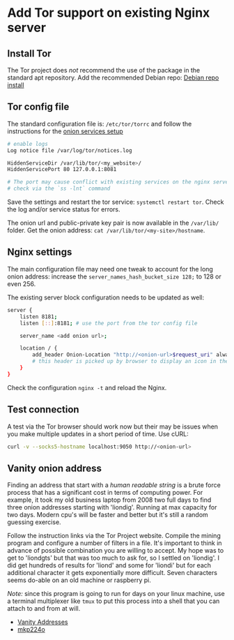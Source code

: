# Add Tor support on existing Nginx server
## Install Tor
The Tor project does *not* recommend the use of the package in the standard apt repository. Add the recommended Debian repo: [Debian repo install](https://support.torproject.org/apt/tor-deb-repo/)
## Tor config file
The standard configuration file is: `/etc/tor/torrc` and follow the instructions for the [onion services setup](https://community.torproject.org/onion-services/setup/)
```bash
# enable logs
Log notice file /var/log/tor/notices.log

HiddenServiceDir /var/lib/tor/<my_website>/
HiddenServicePort 80 127.0.0.1:8081

# The port may cause conflict with existing services on the nginx server
# check via the `ss -lnt` command
```
Save the settings and restart the tor service: `systemctl restart tor`. Check the log and/or service status for errors.

The onion url and public-private key pair is now available in the `/var/lib/` folder. Get the onion address: `cat /var/lib/tor/<my-site>/hostname`. 
## Nginx settings
The main configuration file may need one tweak to account for the long onion address: increase the `server_names_hash_bucket_size 128;` to 128 or even 256.

The existing server block configuration needs to be updated as well:
```bash
server {
    listen 8181;
    listen [::]:8181; # use the port from the tor config file

    server_name <add onion url>;

    location / { 
        add_header Onion-Location "http://<onion-url>$request_uri" always;
        # this header is picked up by browser to display an icon in the clear-net browser that a tor connection is available
    }
}
```
Check the configuration `nginx -t` and reload the Nginx.

## Test connection
A test via the Tor browser should work now but their may be issues when you make multiple updates in a short period of time. Use cURL:
```bash
curl -v --socks5-hostname localhost:9050 http://<onion-url>
```
## Vanity onion address
Finding an address that start with a *human readable string* is a brute force process that has a significant cost in terms of computing power. For example, it took my old business laptop from 2008 two full days to find three onion addresses starting with 'liondig'. Running at max capacity for two days. Modern cpu's will be faster and better but it's still a random guessing exercise.

Follow the instruction links via the Tor Project website. Compile the mining program and configure a number of filters in a file. It's important to think in advance of possible combination you are willing to accept. My hope was to get to 'liondgts' but that was too much to ask for, so I settled on 'liondig'. I did get hundreds of results for 'liond' and some for 'liondi' but for each additional character it gets exponentially more difficult. Seven characters seems do-able on an old machine or raspberry pi.

*Note:* since this program is going to run for days on your linux machine, use a terminal multiplexer like `tmux` to put this process into a shell that you can attach to and from at will.
- [Vanity Addresses](https://community.torproject.org/onion-services/advanced/vanity-addresses/)
- [mkp224o](https://github.com/cathugger/mkp224o#faq-and-other-useful-info)
